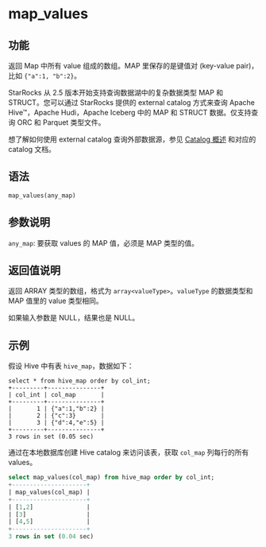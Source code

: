 # map_values

## 功能

返回 Map 中所有 value 组成的数组。MAP 里保存的是键值对 (key-value pair)，比如 `{"a":1, "b":2}`。

StarRocks 从 2.5 版本开始支持查询数据湖中的复杂数据类型 MAP 和 STRUCT。您可以通过 StarRocks 提供的 external catalog 方式来查询 Apache Hive™，Apache Hudi，Apache Iceberg 中的 MAP 和 STRUCT 数据。仅支持查询 ORC 和 Parquet 类型文件。

想了解如何使用 external catalog 查询外部数据源，参见 [Catalog 概述](../../../data_source/catalog/catalog_overview.md) 和对应的 catalog 文档。

## 语法

```Haskell
map_values(any_map)
```

## 参数说明

`any_map`:  要获取 values 的 MAP 值，必须是 MAP 类型的值。

## 返回值说明

返回 ARRAY 类型的数组，格式为 `array<valueType>`。`valueType` 的数据类型和 MAP 值里的 value 类型相同。

如果输入参数是 NULL，结果也是 NULL。

## 示例

假设 Hive 中有表 `hive_map`，数据如下：

```Plain
select * from hive_map order by col_int;
+---------+---------------+
| col_int | col_map       |
+---------+---------------+
|       1 | {"a":1,"b":2} |
|       2 | {"c":3}       |
|       3 | {"d":4,"e":5} |
+---------+---------------+
3 rows in set (0.05 sec)
```

通过在本地数据库创建 Hive catalog 来访问该表，获取 `col_map` 列每行的所有 values。

```SQL
select map_values(col_map) from hive_map order by col_int;
+---------------------+
| map_values(col_map) |
+---------------------+
| [1,2]               |
| [3]                 |
| [4,5]               |
+---------------------+
3 rows in set (0.04 sec)
```
